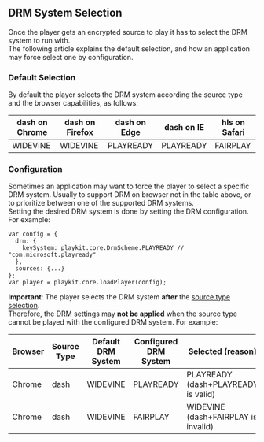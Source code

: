 ## DRM System Selection

Once the player gets an encrypted source to play it has to select the DRM system to run with.  
The following article explains the default selection, and how an application may force select one by configuration.

### Default Selection

By default the player selects the DRM system according the source type and the browser capabilities, as follows:

| dash on Chrome | dash on Firefox | dash on Edge | dash on IE | hls on Safari |
| -------------- | --------------- | ------------ | ---------- | ------------- |
| WIDEVINE       | WIDEVINE        | PLAYREADY    | PLAYREADY  | FAIRPLAY      |

### Configuration

Sometimes an application may want to force the player to select a specific DRM system. Usually to support DRM on browser not in the table above, or to prioritize between one of the supported DRM systems.  
Setting the desired DRM system is done by setting the DRM configuration. For example:

```ecmascript 6
var config = {
  drm: {
    keySystem: playkit.core.DrmScheme.PLAYREADY // "com.microsoft.playready"
  },
  sources: {...}
};
var player = playkit.core.loadPlayer(config);
```

**Important**:
The player selects the DRM system **after** the [source type selection](./source-selection-logic.md).  
Therefore, the DRM settings may **not be applied** when the source type cannot be played with the configured DRM system. For example:

| Browser | Source Type | Default DRM System | Configured DRM System | Selected (reason)                   |
| ------- | ----------- | ------------------ | --------------------- | ----------------------------------- |
| Chrome  | dash        | WIDEVINE           | PLAYREADY             | PLAYREADY (dash+PLAYREADY is valid) |
| Chrome  | dash        | WIDEVINE           | FAIRPLAY              | WIDEVINE (dash+FAIRPLAY is invalid) |
